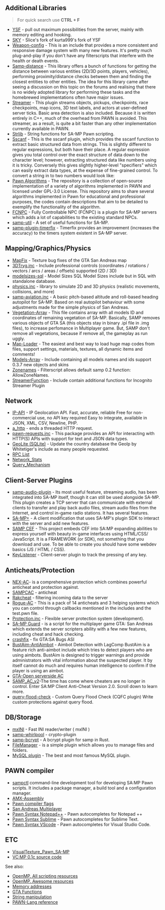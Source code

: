 ## Additional Libraries

> For quick search use **CTRL + F**

- [YSF](https://github.com/IllidanS4/YSF/wiki/Natives) - pull out maximum possibilities from the server, mainly with memory editing and hooking.
- [SKY](https://github.com/oscar-broman/SKY/blob/master/SKY.inc) - Slice's fork of kurta999's fork of YSF
- [Weapon-config](https://github.com/oscar-broman/samp-weapon-config) - This is an include that provides a more consistent and responsive damage system with many new features. It's pretty much plug-and-play if you don't have any filterscripts that interfere with the health or death events.
- [Samp-distance](https://github.com/Y-Less/samp-distance) - This library offers a bunch of functions for getting the distance between various entities (2D/3D points, players, vehicles), performing proximity/distance checks between them and finding the closest entities to other entities. The idea for this library came after seeing a discussion on this topic on the forums and realising that there is no widely adopted library for performing these tasks and the homebrewed implementations often have major issues.
- [Streamer](https://github.com/samp-incognito/samp-streamer-plugin/wiki)  - This plugin streams objects, pickups, checkpoints, race checkpoints, map icons, 3D text labels, and actors at user-defined server ticks. Basic area detection is also included. Because it is written entirely in C++, much of the overhead from PAWN is avoided. This streamer, as a result, is quite a bit faster than any other implementation currently available in PAWN.
- [Strlib](https://github.com/oscar-broman/strlib) - String functions for SA-MP Pawn scripting.
- [Sscanf](https://github.com/Y-Less/sscanf) - This is the sscanf plugin, which provides the sscanf function to extract basic structured data from strings. This is slightly different to regular expressions, but both have their place. A regular expression gives you total control over the exact structure of data down to the character level; however, extracting structured data like numbers using it is tricky. Conversely this gives slightly higher-level "specifiers" which can easily extract data types, at the expense of fine-grained control. To convert a string in to two numbers would look like:
- [Pawn Algorithms](https://github.com/iPollo/PawnAlgorithms) - The repository is a collection of open-source implementation of a variety of algorithms implemented in PAWN and licensed under GPL-3.0 License. This repository aims to share several algorithms implemented in Pawn for educational and professional purposes, the codes contain descriptions that aim to be detailed to exemplify the functionality of the algorithm.
- [FCNPC](https://github.com/ziggi/FCNPC) - Fully Controllable NPC (FCNPC) is a plugin for SA-MP servers which adds a lot of capabilities to the existing standard NPCs.
- [samp-util](https://github.com/WoutProvost/samp-util/tree/master/util) - A set of useful functions for SA-MP.
- [samp-plugin-timerfix](https://github.com/ziggi/samp-plugin-timerfix) - Timerfix provides an improvement (increases the accuracy) to the timers system existent in SA-MP server.

## Mapping/Graphics/Physics

- [MapFix](https://github.com/NexiusTailer/MapFix) - Texture bug fixes of the GTA San Andreas map  
- [3DTryg.inc](https://pro-pawn.ru/showthread.php?17336-3DTryg) - Include professional controls (coordinates / rotations / vectors / arcs / areas / offsets) supported (2D / 3D)
- [modelsizes-sql](https://github.com/algorhitmically/modelsizes-sql) - Model Sizes SQL
Model Sizes include but in SQL with standalone database.
- [physics.inc](https://www.burgershot.gg/showthread.php?tid=641) - library to simulate 2D and 3D physics (realistic movements, collisions, and more)
- [samp-aviation.inc](https://github.com/Southclaws/samp-aviation) - A basic pitch-based altitude and roll-based heading autopilot for SA-MP. Based on real autopilot behaviour with some adjustments made for the simple physics of San Andreas.
- [Vegetation-Array](https://github.com/rogercosta93/SAMP-Vegetation-Array) - This file contains array with all models ID and coordinates of remaining vegetation of SA-MP. Basically, SAMP removes various objects of GTA SA (this objects stay in binary .ipl file in .img files), to increase perfomance in Multiplayer game. But, SAMP don't remove all vegetations, because if remove all, the gameplay as run uggly.
- [Map-Loader](https://github.com/Gammix/Map-Loader) - The easiest and best way to load huge map codes from files, support settings, materials, textures, all dynamic items and comments!
- [Models-Array](https://github.com/Gammix/Models-Array) - Include containing all models names and ids support 0.3.7 new objects and skins
- [Zonenames](https://github.com/Gammix/zonenames.pwn) - Filterscript allows default samp 0.2 function: AllowZoneNames.
- [StreamerFunction](https://adm.ct8.pl/download/) - Include contain additional functions for Incognito Streamer Plugin

## Network

- [IP-API](https://ip-api.com/docs) - IP Geolocation API. Fast, accurate, reliable Free for non-commercial use, no API key required Easy to integrate, available in JSON, XML, CSV, Newline, PHP.
- [a_http](https://team.sa-mp.com/wiki/HTTP.html) - ends a threaded HTTP request.
- [pawn-requests.inc](https://github.com/Southclaws/pawn-requests) - This package provides an API for interacting with HTTP(S) APIs with support for text and JSON data types.
- [GeoLite (SQLite)](https://github.com/George480/geolite) - Update the country database the GeoIp by Whitetiger's include as many people requested.
- [RPC List](https://github.com/Brunoo16/samp-packet-list/wiki/RPC-List)
- [Network_Stats](https://sampwiki.blast.hk/wiki/Network_Stats)
- [Query_Mechanism](https://sampwiki.blast.hk/wiki/Query_Mechanism)

## Client-Server Plugins

- [samp-audio-plugin](https://github.com/samp-incognito/samp-audio-server-plugin) - Its most useful feature, streaming audio, has been integrated into SA-MP itself, though it can still be used alongside SA-MP. This plugin creates a TCP server that can communicate with external clients to transfer and play back audio files, stream audio files from the Internet, and control in-game radio stations. It has several features.
- [SA-MP+](https://github.com/Hual/SA-MP-Plus) - A client modification that uses SA-MP's plugin SDK to interact with the server and add new features.
- [SAMP CEF](https://github.com/ZOTTCE/samp-cef) - This project embeds CEF into SA:MP expanding abilities to express yourself with beauty in-game interfaces using HTML/CSS/ JavaScript. It is a FRAMEWORK (or SDK), not something that you download and use. To be able to create you should have some webdev basics (JS / HTML / CSS). 
- [KeyListener](https://github.com/CyberMor/keylistener) - Client-server plugin to track the pressing of any key.

## Anticheats/Protection

- [NEX-AC](https://github.com/NexiusTailer/Nex-AC)- is a comprehensive protection which combines powerful anticheat and protection against.
- [SAMPCAC](https://bitbucket.org/1nsanemapping/rsc/wiki/Sampcac) - anticheat  
- [Rakcheat](https://github.com/f0Re3t/rakcheat) - filtering incoming data to the server
- [Rogue-AC](https://github.com/RogueDrifter/Anti_cheat_pack) - This is a pack of 14 anticheats and 3 helping systems which you can control through callbacks mentioned in the includes and the test.pwn file.
- [Protection.inc](https://github.com/Open-GTO/protection) - Flexible server protection system (development).
- [SA-MP Guard](https://github.com/Amit-B/samp-guard) - is a script for the multiplayer game GTA: San Andreas which extends the server scripters ability with a few new features, including cheat and hack checking.
- [crashfix](https://github.com/Whitetigerswt/gtasa_crashfix) - fix GTA:SA Bugs ASI
- [BustAim-AntiAimbot](https://github.com/YashasSamaga/BA-AntiAimbot) - Aimbot Detection with LagComp
BustAim is a feature rich anti-aimbot include which tries to detect players who are using aimbots. BustAim is designed to trigger warnings and provide administrators with vital information about the suspected player. It by itself cannot do much and requires human intelligence to confirm if the player is using an aimbot.
- [GTA-Open serverside AC](https://github.com/PatrickGTR/gta-open/tree/master/gamemodes/core/anti-cheat)
- [SAMP_AC_v2](https://whitetigerswt.github.io/SAMP_AC_v2/)-The time has come where cheaters are no longer in control. Enter SA:MP Client Anti-Cheat Version 2.0. Scroll down to learn more.
- [query-flood-check](https://github.com/spmn/samp-custom-query-flood-check) - Custom Query Flood Check (CQFC plugin) Write custom protections against query flood.

## DB/Storage

- [mxINI](https://github.com/Open-GTO/mxINI) - Fast INI reader/writer ( mxINI )
- [samp-whirlpool](https://github.com/Southclaws/samp-whirlpool) - crypto-plugin
- [samp-bcrypt](https://github.com/Sreyas-Sreelal/samp-bcrypt/) - A bcrypt plugin for samp in Rust.
- [FileManager](https://github.com/JaTochNietDan/SA-MP-FileManager) - is a simple plugin which allows you to manage files and folders.
- [MySQL plugin](https://github.com/pBlueG/SA-MP-MySQL) - The best and most famous MySQL plugin.

## PAWN compiler
- [sampctl](https://github.com/Southclaws/sampctl) command-line development tool for developing SA:MP Pawn scripts. It includes a package manager, a build tool and a configuration manager.
- [AMX-Assembly](https://github.com/YashasSamaga/AMX-Assembly-Docs/blob/master/DOCUMENT.md)
- [Pawn compiler flags](https://github.com/pawn-lang/compiler/wiki/Options)  
- [San Andreas Multiplayer](https://github.com/dashr9230/SA-MP)
- [Pawn Syntax Notepad++](https://github.com/CaptainBoi/Pawn-Compiler-In-Notepad-) - Pawn autocompletes for Notepad ++
- [Pawn Syntax Sublime](https://packagecontrol.io/packages/Pawn%20syntax) - Pawn autocompletes for Sublime Text.
- [Pawn Syntax VScode](https://marketplace.visualstudio.com/items?itemName=southclaws.vscode-pawn) - Pawn autocompletes for Visual Studio Code.

## ETC
- [VisualTexture_Pawn_SA-MP](https://github.com/KaizerHind/VisualTexture_Pawn_SA-MP)
- [VC:MP 0.1c source code](https://github.com/ziggi/vc-mp)

See also:

- [OpenMP. All scripting resources](https://open.mp/docs/scripting/resources)  
- [OpenMP. Awesome resources](https://open.mp/docs/awesome)  
- [Memory addresses](https://gtamods.com/wiki/Memory_Addresses_(SA))  
- [GTA Functions](https://sannybuilder.com/dev/research/gta_funcs.txt)  
- [String manipulation](https://open.mp/docs/tutorials/stringmanipulation)  
- [PAWN-Lang reference](https://github.com/pawn-lang/compiler/blob/master/doc/pawn-lang.pdf)  
